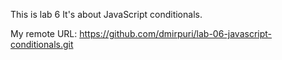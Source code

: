 This is lab 6
It's about JavaScript conditionals.

My remote URL:
https://github.com/dmirpuri/lab-06-javascript-conditionals.git

